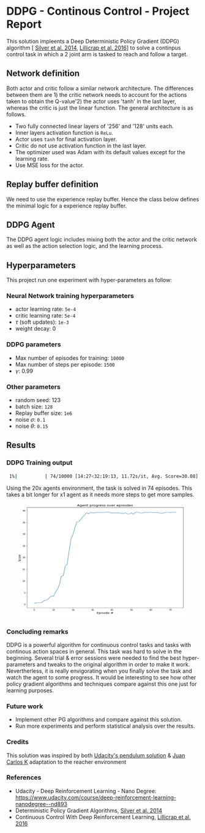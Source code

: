 # DDPG - Continous Control - Project Report

This solution impleents a Deep Deterministic Policy Gradient (DDPG) algorithm [
 [Silver et al. 2014](https://proceedings.mlr.press/v32/silver14.pdf), [Lillicrap et al. 2016](https://arxiv.org/abs/1509.02971)] to solve a continpus control task in which a 2 joint arm is tasked to reach and follow a target.

## Network definition

Both actor and critic follow a similar network architecture. The differences between them are 1) the critic network needs to account for the actions taken to obtain the Q-value'2) the actor uses 'tanh' in the last layer, whereas the critic is just the linear function. The general architecture is as follows.

* Two fully connected linear layers of '256' and '128' units each.
* Inner layers activation function is `ReLu`.
* Actor uses `tanh` for final activation layer.
* Critic do not use activation function in the last layer.
* The optimizer used was Adam with its default values except for the learning rate.
* Use MSE loss for the actor.

## Replay buffer definition
We need to use the experience replay buffer. Hence the class below defines the minimal logic for a experience replay buffer.

## DDPG Agent
The DDPG agent logic includes mixing both the actor and the critic network as well as the action selection logic, and the learning process.

## Hyperparameters

This project run one experiment with hyper-parameters as follow:

### Neural Network training hyperparameters
* actor learning rate: `5e-4`
* critic learning rate: `5e-4`
* $\tau$ (soft updates): `1e-3`
* weight decay: 0



### DDPG parameters
* Max number of episodes for training: `10000`
* Max number of steps per episode: `1500`
* $\gamma$: 0.99

### Other parameters
* random seed: 123
* batch size: `128`
* Replay buffer size: `1e6`
* noise $\sigma$: `0.1`
* noise $\theta$: `0.15`

## Results
### DDPG Training output
```bash
 1%|          | 74/10000 [14:27<32:19:13, 11.72s/it, Avg. Score=30.08]
```
Using the 20x agents environment, the task is solved in 74 episodes. This takes a bit longer for x1 agent as it needs more steps to get more samples.

<div style="text-align:center">
<img src="./media/rewards-training.png" alt="Vanilla DQN"
	title="A cute kitten" width="450" height="300" />
</div>


### Concluding remarks

DDPG is a powerful algorithm for continuous control tasks and tasks with continous action spaces in general. This task was hard to solve in the beginning. Several trial & error sessions were needed to find the best hyper-parameters and tweaks to the original algorithm in order to make it work. Nevertherless, it is really envigorating when you finally solve the task and watch the agent to some progress. It would be interesting to see how other policy gradient algorithms and techniques compare against this one just for learning purposes.

### Future work
- Implement other PG algorithms and compare against this solution.
- Run more experiments and perform statistical analysis over the results.

### Credits
This solution was inspired by both [Udacity's pendulum solution](https://github.com/udacity/deep-reinforcement-learning/tree/master/ddpg-pendulum) & [Juan Carlos K](https://github.com/jckuri/DeepRL-Continuous-Control) adaptation to the reacher environment

### References
- Udacity - Deep Reinforcement Learning - Nano Degree: https://www.udacity.com/course/deep-reinforcement-learning-nanodegree--nd893
- Deterministic Policy Gradient Algorithms, [Silver et al. 2014](https://proceedings.mlr.press/v32/silver14.pdf)
- Continuous Control With Deep Reinforcement Learning, [Lillicrap et al. 2016](https://arxiv.org/abs/1509.02971)